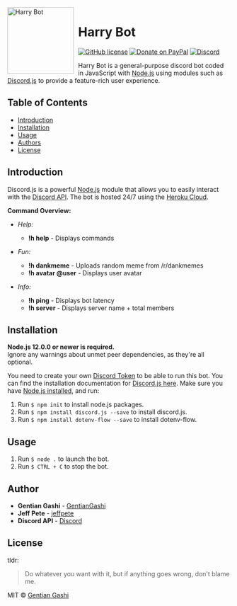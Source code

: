 <img width="150" height="150" align="left" style="float: left; margin: 0 10px 0 0;" alt="Harry Bot" src="https://i.imgur.com/3j3hDUl.png">  

# Harry Bot
[![GitHub license](https://img.shields.io/github/license/GentianGashi/Harry-Bot)](https://github.com/GentianGashi/Harry-Bot/blob/master/LICENSE) 
[![Donate on PayPal](https://img.shields.io/badge/paypal-donate-blue.svg)](https://www.paypal.me/UnboundPhantom)
[![Discord](https://img.shields.io/badge/Invite-Bot-9cf)](https://discord.com/api/oauth2/authorize?client_id=743121578388226169&permissions=271969360&scope=bot)

Harry Bot is a general-purpose discord bot coded in JavaScript with [Node.js](https://nodejs.org) using modules such as [Discord.js](https://discord.js.org/) to provide a feature-rich user experience.
## Table of Contents
<!--ts-->
- [Introduction](#introduction)  
- [Installation](#installation)
- [Usage](#usage)
- [Authors](#author)  
- [License](#license)  
<!--te-->

## Introduction
Discord.js is a powerful [Node.js](https://nodejs.org) module that allows you to easily interact with the
[Discord API](https://discord.com/developers/docs/intro). The bot is hosted 24/7 using the [Heroku Cloud](https://www.heroku.com/).

**Command Overview:**

- *Help:*
	* **!h help** - Displays commands

- *Fun:*
	* **!h dankmeme** - Uploads random meme from /r/dankmemes
	* **!h avatar @user** - Displays user avatar

- *Info:*
	* **!h ping** - Displays bot latency
	* **!h server** - Displays server name + total members

## Installation

**Node.js 12.0.0 or newer is required.**  
Ignore any warnings about unmet peer dependencies, as they're all optional.

You need to create your own [Discord Token](https://discordapp.com/developers/applications/me) to be able to run this bot. You can find the installation documentation for [Discord.js here](https://discord.js.org/#/docs/main/stable/general/welcome).
Make sure you have [Node.js installed](https://nodejs.org/en/download/), and run:

1. Run `$ npm init` to install node.js packages.
2. Run `$ npm install discord.js --save` to install discord.js.
3. Run `$ npm install dotenv-flow --save` to install dotenv-flow.

## Usage
1. Run `$ node .` to launch the bot.
2. Run `$ CTRL + C` to stop the bot.
 
## Author
* **Gentian Gashi** - [GentianGashi](https://github.com/GentianGashi)
* **Jeff Pete** - [jeffpete](https://github.com/jeffpete)
* **Discord API** - [Discord](https://github.com/discord)

## License
tldr:
> Do whatever you want with it, but if anything goes wrong, don't blame me.

MIT © [Gentian Gashi](https://github.com/GentianGashi)
